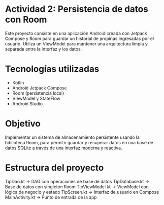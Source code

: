 # Actividad 2: Persistencia de datos con Room
Este proyecto consiste en una aplicación Android creada con Jetpack Compose y Room para guardar un historial de propinas ingresadas por el usuario. 
Utiliza un ViewModel para mantener una arquitectura limpia y separada entre la interfaz y los datos.

# Tecnologías utilizadas
- Kotlin
- Android Jetpack Compose
- Room (persistencia local)
- ViewModel y StateFlow
- Android Studio

# Objetivo
Implementar un sistema de almacenamiento persistente usando la biblioteca Room, para permitir guardar y recuperar datos
en una base de datos SQLite a través de una interfaz moderna y reactiva.

# Estructura del proyecto
TipDao.kt → DAO con operaciones de base de datos
TipDatabase.kt → Base de datos con singleton Room
TipViewModel.kt → ViewModel con lógica de negocio y estado
TipScreen.kt → Interfaz de usuario en Compose
MainActivity.kt → Punto de entrada de la app

